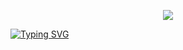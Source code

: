 <p align="center">
<img src="https://capsule-render.vercel.app/api?type=waving&color=timeGradient&height=300&&section=header&text=Happy%20Birthday%20!&fontSize=90&fontAlign=50&fontAlignY=30&desc=祝郭子茉小朋友生日快乐🎂&descAlign=50&descSize=30&descAlignY=60&animation=twinkling" />
</p>

[![Typing SVG](https://readme-typing-svg.demolab.com?font=Fira+Code&pause=1000&color=7893F7&width=435&lines=%E6%81%AD%E5%96%9C%E4%BD%A0+%E6%88%90%E5%8A%9F%E8%A7%A3%E5%BC%80%E4%BA%86%E4%BA%94%E9%81%93%E8%B0%9C%E9%A2%98;%E5%9C%A8%E8%BF%99%E8%BF%87%E7%A8%8B%E4%B8%AD%E4%BD%A0%E4%BD%93%E4%BC%9A%E5%88%B0%E7%9A%84%E5%96%9C%E6%82%A6%E6%88%96%E8%80%85%E6%B2%AE%E4%B8%A7;%E9%83%BD%E6%98%AF%E6%88%91%E9%80%81%E4%BD%A0%E7%9A%84%E7%94%9F%E6%97%A5%E7%A4%BC%E7%89%A9;%E6%84%BF%E4%BD%A0%E6%9C%AA%E6%9D%A5+%E5%B1%B1%E9%AB%98%E6%B5%B7%E9%98%94+%E4%B8%80%E5%BE%80%E6%97%A0%E5%89%8D)](https://git.io/typing-svg)

